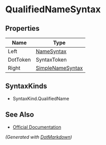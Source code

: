 # QualifiedNameSyntax

## Properties

| Name     | Type                                    |
| -------- | --------------------------------------- |
| Left     | [NameSyntax](NameSyntax.md)             |
| DotToken | SyntaxToken                             |
| Right    | [SimpleNameSyntax](SimpleNameSyntax.md) |

## SyntaxKinds

* SyntaxKind\.QualifiedName

## See Also

* [Official Documentation](https://docs.microsoft.com/en-us/dotnet/api/microsoft.codeanalysis.csharp.syntax.qualifiednamesyntax)


*\(Generated with [DotMarkdown](http://github.com/JosefPihrt/DotMarkdown)\)*